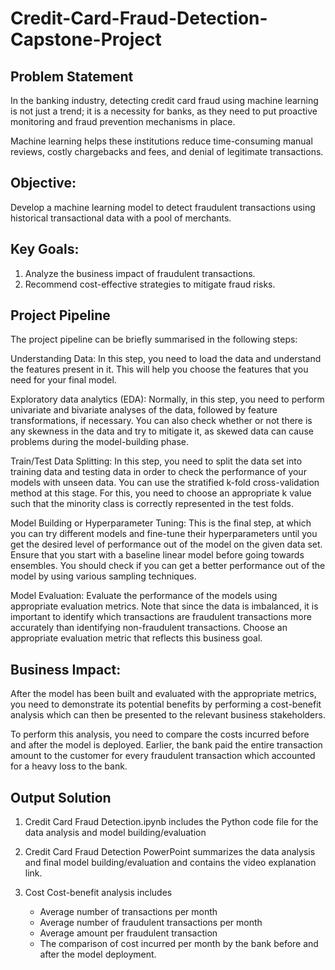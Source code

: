 # Credit-Card-Fraud-Detection-Capstone-Project

## Problem Statement

In the banking industry, detecting credit card fraud using machine learning is not just a trend; it is a necessity for banks, as they need to put proactive monitoring and fraud prevention mechanisms in place. 

Machine learning helps these institutions reduce time-consuming manual reviews, costly chargebacks and fees, and denial of legitimate transactions.

## Objective:
Develop a machine learning model to detect fraudulent transactions using historical transactional data with a pool of merchants.

## Key Goals:

1) Analyze the business impact of fraudulent transactions.
2) Recommend cost-effective strategies to mitigate fraud risks.

## Project Pipeline
The project pipeline can be briefly summarised in the following steps:

 

Understanding Data: In this step, you need to load the data and understand the features present in it. This will help you choose the features that you need for your final model.

 

Exploratory data analytics (EDA): Normally, in this step, you need to perform univariate and bivariate analyses of the data, followed by feature transformations, if necessary. You can also check whether or not there is any skewness in the data and try to mitigate it, as skewed data can cause problems during the model-building phase.

 

Train/Test Data Splitting: In this step, you need to split the data set into training data and testing data in order to check the performance of your models with unseen data. You can use the stratified k-fold cross-validation method at this stage. For this, you need to choose an appropriate k value such that the minority class is correctly represented in the test folds.

 

Model Building or Hyperparameter Tuning: This is the final step, at which you can try different models and fine-tune their hyperparameters until you get the desired level of performance out of the model on the given data set. Ensure that you start with a baseline linear model before going towards ensembles. You should check if you can get a better performance out of the model by using various sampling techniques.

 

Model Evaluation: Evaluate the performance of the models using appropriate evaluation metrics. Note that since the data is imbalanced, it is important to identify which transactions are fraudulent transactions more accurately than identifying non-fraudulent transactions. Choose an appropriate evaluation metric that reflects this business goal.

 

## Business Impact:

After the model has been built and evaluated with the appropriate metrics, you need to demonstrate its potential benefits by performing a cost-benefit analysis which can then be presented to the relevant business stakeholders. 

 

To perform this analysis, you need to compare the costs incurred before and after the model is deployed. Earlier, the bank paid the entire transaction amount to the customer for every fraudulent transaction which accounted for a heavy loss to the bank.

## Output Solution

1) Credit Card Fraud Detection.ipynb includes the Python code file for the data analysis and model building/evaluation
2) Credit Card Fraud Detection PowerPoint summarizes the data analysis and final model building/evaluation and contains the video explanation link.
3) Cost Cost-benefit analysis includes
   
   - Average number of transactions per month
   - Average number of fraudulent transactions per month
   - Average amount per fraudulent transaction
   - The comparison of cost incurred per month by the bank before and after the model deployment.
 

